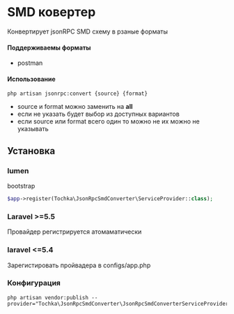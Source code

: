 # SMD ковертер
Конвертирует jsonRPC SMD схему в рзаные форматы

#### Поддерживаемы форматы
- postman

#### Использование

```
php artisan jsonrpc:convert {source} {format}
```
- source и format можно заменить на **all**
- если не указать будет выбор из доступных вариантов
- если source или format всего один то можно не их можно не указывать

## Установка
### lumen 
bootstrap
```php
$app->register(Tochka\JsonRpcSmdConverter\ServiceProvider::class);
```
### Laravel >=5.5
Провайдер регистрируется атомаматически
### laravel <=5.4
Зарегистировать пройвадера в configs/app.php

### Конфигурация
```
php artisan vendor:publish --provider="Tochka\JsonRpcSmdConverter\JsonRpcSmdConverterServiceProvider"
```
